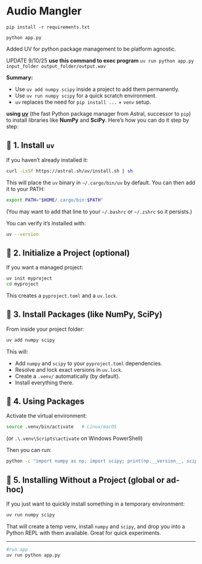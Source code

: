 # Audio Mangler

`pip install -r requirements.txt`

`python app.py`

Added UV for python package management to be platform agnostic. 

UPDATE 9/10/25 
**use this command to exec program**
```uv run python app.py input_folder output_folder/output.wav```
 
 **Summary:**

- Use `uv add numpy scipy` inside a project to add them permanently.
- Use `uv run numpy scipy` for a quick scratch environment.   
- `uv` replaces the need for `pip install ...` + `venv` setup.

 **using [uv](https://github.com/astral-sh/uv)** (the fast Python package manager from Astral, successor to `pip`) to install libraries like **NumPy** and **SciPy**. Here’s how you can do it step by step:

## 🔹 1. Install `uv`

If you haven’t already installed it:

```bash
curl -LsSf https://astral.sh/uv/install.sh | sh
```

This will place the `uv` binary in `~/.cargo/bin/uv` by default. You can then add it to your PATH:

```bash
export PATH="$HOME/.cargo/bin:$PATH"
```

(You may want to add that line to your `~/.bashrc` or `~/.zshrc` so it persists.)

You can verify it’s installed with:

```bash
uv --version
```
## 🔹 2. Initialize a Project (optional)

If you want a managed project:

```bash
uv init myproject
cd myproject
```
This creates a `pyproject.toml` and a `uv.lock`.

## 🔹 3. Install Packages (like NumPy, SciPy)

From inside your project folder:
```bash
uv add numpy scipy
```

This will:

- Add `numpy` and `scipy` to your `pyproject.toml` dependencies.
- Resolve and lock exact versions in `uv.lock`.
- Create a `.venv/` automatically (by default).    
- Install everything there.

## 🔹 4. Using Packages

Activate the virtual environment:

```bash
source .venv/bin/activate   # Linux/macOS
```
(or `.\.venv\Scripts\activate` on Windows PowerShell)

Then you can run:

```bash
python -c "import numpy as np; import scipy; print(np.__version__, scipy.__version__)"
```
## 🔹 5. Installing Without a Project (global or ad-hoc)

If you just want to quickly install something in a temporary environment:

```bash
uv run numpy scipy
```

That will create a temp venv, install `numpy` and `scipy`, and drop you into a Python REPL with them available. Great for quick experiments.

---



```bash
#run app
uv run python app.py
